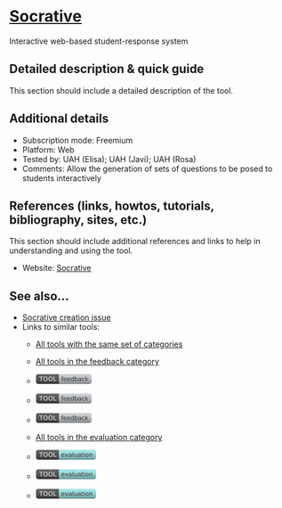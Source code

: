 # [Socrative](https://www.socrative.com/)

Interactive web-based student-response system


## Detailed description & quick guide

This section should include a detailed description of the tool.


## Additional details

- Subscription mode: Freemium
- Platform: Web
- Tested by: UAH (Elisa); UAH (Javi); UAH (Rosa)
- Comments: Allow the generation of sets of questions to be posed to students interactively


## References (links, howtos, tutorials, bibliography, sites, etc.)

This section should include additional references and links to help in
understanding and using the tool.

- Website: [Socrative](https://www.socrative.com/)


## See also...

- [Socrative creation issue](https://github.com/e-CLOSE/Toolbox/issues/55)
- Links to similar tools:
  - [All tools with the same set of categories](https://github.com/e-CLOSE/Toolbox/issues?q=label%3ATOOL+label%3Afeedback+label%3Aevaluation)

  - [All tools in the feedback category](https://github.com/e-CLOSE/Toolbox/issues?q=label%3ATOOL+label%3Afeedback)
  - ![](images/feedback.png)
  - [![feedback](images/feedback.png)](https://github.com/e-CLOSE/Toolbox/issues?q=label%3ATOOL+label%3Afeedback)
  - [<img src="images/feedback.png">](https://github.com/e-CLOSE/Toolbox/issues?q=label%3ATOOL+label%3Afeedback)
  - [All tools in the evaluation category](https://github.com/e-CLOSE/Toolbox/issues?q=label%3ATOOL+label%3Aevaluation)
  - ![](images/evaluation.png)
  - [![evaluation](images/evaluation.png)](https://github.com/e-CLOSE/Toolbox/issues?q=label%3ATOOL+label%3Aevaluation)
  - [<img src="images/evaluation.png">](https://github.com/e-CLOSE/Toolbox/issues?q=label%3ATOOL+label%3Aevaluation)
